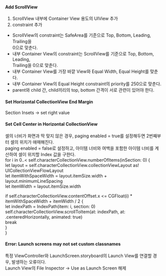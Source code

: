 #### Add ScrollView  
1. ScrollView 내부에 Container View 용도의 UIView 추가  
2. constraint 추가  
- ScrollView의 constraint는 SafeArea를 기준으로 Top, Bottom, Leading, Trailing을  
  0으로 맞춘다.  
- 내부 Container View의 constraint는 ScrollView를 기준으로 Top, Bottom, Leading,  
  Trailing을 0으로 맞춘다.  
- 내부 Container View를 가장 바깥 View와 Equal Width, Equal Height를 맞춘다.  
- 내부 Container View의 Equal Height constraint의 priority를 250으로 맞춘다.  
- parent와 child 간, child끼리의 top, bottom 간격이 서로 관련이 있어야 한다.  

#### Set Horizontal CollectionView End Margin  
Section Insets -> set right value  

#### Set Cell Center in Horizontal CollectionView  
셀의 너비가 화면과 딱 맞지 않은 경우, paging enabled = true를 설정해두면 2번째부터 셀의 위치가 애매해진다.  
paging enabled = false로 설정하고, 아이템 너비와 여백을 포함한 아이템 너비를 계산하여 셀이 위치할 Index 값을 구한다.  
for i in 0..< self.characterCollectionView.numberOfItems(inSection: 0) {  
  let layout = self.characterCollectionView.collectionViewLayout as! UICollectionViewFlowLayout  
  let itemWithSpaceWidth = layout.itemSize.width + layout.minimumLineSpacing  
  let itemWidth = layout.itemSize.width  

  if self.characterCollectionView.contentOffset.x <= CGFloat(i) * itemWithSpaceWidth + itemWidth / 2 {  
    let indexPath = IndexPath(item: i, section: 0)  
    self.characterCollectionView.scrollToItem(at: indexPath, at: .centeredHorizontally, animated: true)  
    break  
  }  
}  

#### Error: Launch screens may not set custom classnames  
특정 ViewController와 LaunchScreen.storyboard의 Launch View를 연결할 경우, 발생하는 오류이다.  
Launch View의 File Inspector -> Use as Launch Screen 해제